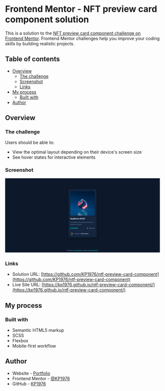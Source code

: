 # Frontend Mentor - NFT preview card component solution

This is a solution to the [NFT preview card component challenge on Frontend Mentor](https://www.frontendmentor.io/challenges/nft-preview-card-component-SbdUL_w0U). Frontend Mentor challenges help you improve your coding skills by building realistic projects.

## Table of contents

- [Overview](#overview)
  - [The challenge](#the-challenge)
  - [Screenshot](#screenshot)
  - [Links](#links)
- [My process](#my-process)
  - [Built with](#built-with)
- [Author](#author)

## Overview

### The challenge

Users should be able to:

- View the optimal layout depending on their device's screen size
- See hover states for interactive elements

### Screenshot

![](./design/Frontend%20Mentor%20NFT%20preview%20card%20component.png)

### Links

- Solution URL: [https://github.com/KP1976/ntf-preview-card-component](https://github.com/KP1976/ntf-preview-card-component)
- Live Site URL: [https://kp1976.github.io/ntf-preview-card-component/](https://kp1976.github.io/ntf-preview-card-component/)

## My process

### Built with

- Semantic HTML5 markup
- SCSS
- Flexbox
- Mobile-first workflow

## Author

- Website - [Portfolio](https://portfoliokp1976.vercel.app/)
- Frontend Mentor - [@KP1976](https://www.frontendmentor.io/profile/KP1976)
- GitHub - [KP1976](https://github.com/KP1976)
